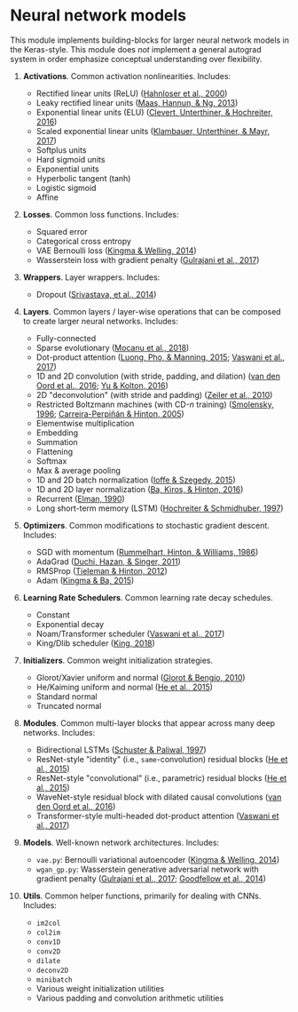 # Neural network models
This module implements building-blocks for larger neural network models in the
Keras-style. This module does _not_ implement a general autograd system in order
emphasize conceptual understanding over flexibility. 

1. **Activations**. Common activation nonlinearities. Includes: 
    - Rectified linear units (ReLU) ([Hahnloser et al., 2000](http://invibe.net/biblio_database_dyva/woda/data/att/6525.file.pdf))
    - Leaky rectified linear units
      ([Maas, Hannun, & Ng, 2013](https://ai.stanford.edu/~amaas/papers/relu_hybrid_icml2013_final.pdf))
    - Exponential linear units (ELU) ([Clevert, Unterthiner, & Hochreiter, 2016](http://arxiv.org/abs/1511.07289))
    - Scaled exponential linear units ([Klambauer, Unterthiner, & Mayr, 2017](https://arxiv.org/pdf/1706.02515.pdf))
    - Softplus units 
    - Hard sigmoid units
    - Exponential units
    - Hyperbolic tangent (tanh)
    - Logistic sigmoid
    - Affine

2. **Losses**. Common loss functions. Includes:
    - Squared error
    - Categorical cross entropy 
    - VAE Bernoulli loss ([Kingma & Welling, 2014](https://arxiv.org/abs/1312.6114))
    - Wasserstein loss with gradient penalty ([Gulrajani et al., 2017](https://arxiv.org/pdf/1704.00028.pdf))

3. **Wrappers**. Layer wrappers. Includes:
    - Dropout ([Srivastava, et al., 2014](http://www.jmlr.org/papers/volume15/srivastava14a/srivastava14a.pdf))

4. **Layers**. Common layers / layer-wise operations that can be composed to
   create larger neural networks. Includes:
    - Fully-connected 
    - Sparse evolutionary ([Mocanu et al., 2018](https://www.nature.com/articles/s41467-018-04316-3))
    - Dot-product attention ([Luong, Pho, & Manning, 2015](https://arxiv.org/pdf/1508.04025.pdf); [Vaswani et al., 2017](https://arxiv.org/pdf/1706.03762.pdf))
    - 1D and 2D convolution (with stride, padding, and dilation) ([van den Oord et al., 2016](https://arxiv.org/pdf/1609.03499.pdf); [Yu & Kolton, 2016](https://arxiv.org/pdf/1511.07122.pdf))
    - 2D "deconvolution" (with stride and padding) ([Zeiler et al., 2010](https://www.matthewzeiler.com/mattzeiler/deconvolutionalnetworks.pdf))
    - Restricted Boltzmann machines (with CD-_n_ training) ([Smolensky, 1996](http://stanford.edu/~jlmcc/papers/PDP/Volume%201/Chap6_PDP86.pdf); [Carreira-Perpiñán & Hinton, 2005](http://www.cs.toronto.edu/~fritz/absps/cdmiguel.pdf))
    - Elementwise multiplication
    - Embedding 
    - Summation
    - Flattening
    - Softmax
    - Max & average pooling
    - 1D and 2D batch normalization ([Ioffe & Szegedy, 2015](http://proceedings.mlr.press/v37/ioffe15.pdf))
    - 1D and 2D layer normalization ([Ba, Kiros, & Hinton, 2016](https://arxiv.org/pdf/1607.06450.pdf))
    - Recurrent ([Elman, 1990](https://crl.ucsd.edu/~elman/Papers/fsit.pdf))
    - Long short-term memory (LSTM) ([Hochreiter & Schmidhuber, 1997](http://www.bioinf.jku.at/publications/older/2604.pdf))

5. **Optimizers**. Common modifications to stochastic gradient descent.
   Includes:
    - SGD with momentum ([Rummelhart, Hinton, & Williams, 1986](https://www.cs.princeton.edu/courses/archive/spring18/cos495/res/backprop_old.pdf))
    - AdaGrad ([Duchi, Hazan, & Singer, 2011](http://jmlr.org/papers/volume12/duchi11a/duchi11a.pdf))
    - RMSProp ([Tieleman & Hinton, 2012](http://www.cs.toronto.edu/~tijmen/csc321/slides/lecture_slides_lec6.pdf))
    - Adam ([Kingma & Ba, 2015](https://arxiv.org/pdf/1412.6980v8.pdf))

6. **Learning Rate Schedulers**. Common learning rate decay schedules.
    - Constant
    - Exponential decay
    - Noam/Transformer scheduler ([Vaswani et al., 2017](https://arxiv.org/pdf/1706.03762.pdf))
    - King/Dlib scheduler ([King, 2018](http://blog.dlib.net/2018/02/automatic-learning-rate-scheduling-that.html))

6. **Initializers**. Common weight initialization strategies.
    - Glorot/Xavier uniform and normal ([Glorot & Bengio, 2010](http://jmlr.org/proceedings/papers/v9/glorot10a/glorot10a.pdf))
    - He/Kaiming uniform and normal ([He et al., 2015](https://arxiv.org/pdf/1502.01852v1.pdf))
    - Standard normal
    - Truncated normal

7. **Modules**. Common multi-layer blocks that appear across many deep networks.
   Includes: 
    - Bidirectional LSTMs ([Schuster & Paliwal, 1997](https://pdfs.semanticscholar.org/4b80/89bc9b49f84de43acc2eb8900035f7d492b2.pdf))
    - ResNet-style "identity" (i.e., `same`-convolution) residual blocks ([He et al., 2015](https://arxiv.org/pdf/1512.03385.pdf))
    - ResNet-style "convolutional" (i.e., parametric) residual blocks ([He et al., 2015](https://arxiv.org/pdf/1512.03385.pdf))
    - WaveNet-style residual block with dilated causal convolutions ([van den Oord et al., 2016](https://arxiv.org/pdf/1609.03499.pdf))
    - Transformer-style multi-headed dot-product attention ([Vaswani et al., 2017](https://arxiv.org/pdf/1706.03762.pdf))

8. **Models**. Well-known network architectures. Includes:
    - `vae.py`: Bernoulli variational autoencoder ([Kingma & Welling, 2014](https://arxiv.org/abs/1312.6114))
    - `wgan_gp.py`: Wasserstein generative adversarial network with gradient
      penalty ([Gulrajani et al., 2017](https://arxiv.org/pdf/1704.00028.pdf);
[Goodfellow et al., 2014](https://papers.nips.cc/paper/5423-generative-adversarial-nets.pdf))
    
8. **Utils**. Common helper functions, primarily for dealing with CNNs.
   Includes:
    - `im2col` 
    - `col2im` 
    - `conv1D` 
    - `conv2D`
    - `dilate`
    - `deconv2D` 
    - `minibatch`
    - Various weight initialization utilities
    - Various padding and convolution arithmetic utilities
